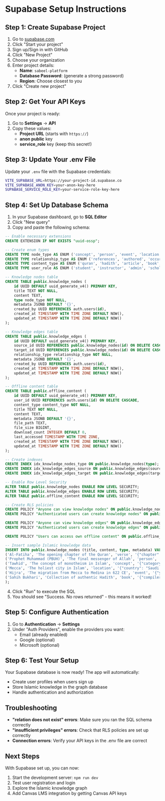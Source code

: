 # Supabase Setup Instructions

## Step 1: Create Supabase Project

1. Go to [supabase.com](https://supabase.com)
2. Click "Start your project"
3. Sign up/Sign in with GitHub
4. Click "New Project"
5. Choose your organization
6. Enter project details:
   - **Name**: `sabeel-platform`
   - **Database Password**: (generate a strong password)
   - **Region**: Choose closest to you
7. Click "Create new project"

## Step 2: Get Your API Keys

Once your project is ready:

1. Go to **Settings** → **API**
2. Copy these values:
   - **Project URL** (starts with `https://`)
   - **anon public** key
   - **service_role** key (keep this secret!)

## Step 3: Update Your .env File

Update your `.env` file with the Supabase credentials:

```bash
VITE_SUPABASE_URL=https://your-project-id.supabase.co
VITE_SUPABASE_ANON_KEY=your-anon-key-here
SUPABASE_SERVICE_ROLE_KEY=your-service-role-key-here
```

## Step 4: Set Up Database Schema

1. In your Supabase dashboard, go to **SQL Editor**
2. Click "New query"
3. Copy and paste the following schema:

```sql
-- Enable necessary extensions
CREATE EXTENSION IF NOT EXISTS "uuid-ossp";

-- Create enum types
CREATE TYPE node_type AS ENUM ('concept', 'person', 'event', 'location', 'book', 'hadith', 'verse');
CREATE TYPE relationship_type AS ENUM ('references', 'authored', 'occurred_at', 'related_to', 'part_of', 'cites');
CREATE TYPE content_type AS ENUM ('quran', 'hadith', 'article', 'book', 'video', 'audio');
CREATE TYPE user_role AS ENUM ('student', 'instructor', 'admin', 'scholar');

-- Knowledge nodes table
CREATE TABLE public.knowledge_nodes (
    id UUID DEFAULT uuid_generate_v4() PRIMARY KEY,
    title TEXT NOT NULL,
    content TEXT,
    type node_type NOT NULL,
    metadata JSONB DEFAULT '{}',
    created_by UUID REFERENCES auth.users(id),
    created_at TIMESTAMP WITH TIME ZONE DEFAULT NOW(),
    updated_at TIMESTAMP WITH TIME ZONE DEFAULT NOW()
);

-- Knowledge edges table
CREATE TABLE public.knowledge_edges (
    id UUID DEFAULT uuid_generate_v4() PRIMARY KEY,
    source_id UUID REFERENCES public.knowledge_nodes(id) ON DELETE CASCADE,
    target_id UUID REFERENCES public.knowledge_nodes(id) ON DELETE CASCADE,
    relationship_type relationship_type NOT NULL,
    metadata JSONB DEFAULT '{}',
    created_by UUID REFERENCES auth.users(id),
    created_at TIMESTAMP WITH TIME ZONE DEFAULT NOW(),
    updated_at TIMESTAMP WITH TIME ZONE DEFAULT NOW()
);

-- Offline content table
CREATE TABLE public.offline_content (
    id UUID DEFAULT uuid_generate_v4() PRIMARY KEY,
    user_id UUID REFERENCES auth.users(id) ON DELETE CASCADE,
    content_type content_type NOT NULL,
    title TEXT NOT NULL,
    content TEXT,
    metadata JSONB DEFAULT '{}',
    file_path TEXT,
    file_size BIGINT,
    download_count INTEGER DEFAULT 0,
    last_accessed TIMESTAMP WITH TIME ZONE,
    created_at TIMESTAMP WITH TIME ZONE DEFAULT NOW(),
    updated_at TIMESTAMP WITH TIME ZONE DEFAULT NOW()
);

-- Create indexes
CREATE INDEX idx_knowledge_nodes_type ON public.knowledge_nodes(type);
CREATE INDEX idx_knowledge_edges_source ON public.knowledge_edges(source_id);
CREATE INDEX idx_knowledge_edges_target ON public.knowledge_edges(target_id);

-- Enable Row Level Security
ALTER TABLE public.knowledge_nodes ENABLE ROW LEVEL SECURITY;
ALTER TABLE public.knowledge_edges ENABLE ROW LEVEL SECURITY;
ALTER TABLE public.offline_content ENABLE ROW LEVEL SECURITY;

-- Create RLS policies
CREATE POLICY "Anyone can view knowledge nodes" ON public.knowledge_nodes FOR SELECT USING (true);
CREATE POLICY "Authenticated users can create knowledge nodes" ON public.knowledge_nodes FOR INSERT WITH CHECK (auth.role() = 'authenticated');

CREATE POLICY "Anyone can view knowledge edges" ON public.knowledge_edges FOR SELECT USING (true);
CREATE POLICY "Authenticated users can create knowledge edges" ON public.knowledge_edges FOR INSERT WITH CHECK (auth.role() = 'authenticated');

CREATE POLICY "Users can access own offline content" ON public.offline_content FOR ALL USING (auth.uid() = user_id);

-- Insert sample Islamic knowledge data
INSERT INTO public.knowledge_nodes (title, content, type, metadata) VALUES
('Al-Fatiha', 'The opening chapter of the Quran', 'verse', '{"chapter": 1, "verses": 7}'),
('Prophet Muhammad (PBUH)', 'The final messenger of Allah', 'person', '{"birth_year": 570, "birth_place": "Mecca"}'),
('Tawhid', 'The concept of monotheism in Islam', 'concept', '{"category": "theology"}'),
('Mecca', 'The holiest city in Islam', 'location', '{"country": "Saudi Arabia"}'),
('Hijra', 'The migration from Mecca to Medina in 622 CE', 'event', '{"year": 622}'),
('Sahih Bukhari', 'Collection of authentic Hadith', 'book', '{"compiler": "Imam Bukhari"}'
);
```

4. Click "Run" to execute the SQL
5. You should see "Success. No rows returned" - this means it worked!

## Step 5: Configure Authentication

1. Go to **Authentication** → **Settings**
2. Under "Auth Providers", enable the providers you want:
   - Email (already enabled)
   - Google (optional)
   - Microsoft (optional)

## Step 6: Test Your Setup

Your Supabase database is now ready! The app will automatically:
- Create user profiles when users sign up
- Store Islamic knowledge in the graph database
- Handle authentication and authorization

## Troubleshooting

- **"relation does not exist" errors**: Make sure you ran the SQL schema correctly
- **"insufficient privileges" errors**: Check that RLS policies are set up correctly
- **Connection errors**: Verify your API keys in the .env file are correct

## Next Steps

With Supabase set up, you can now:
1. Start the development server: `npm run dev`
2. Test user registration and login
3. Explore the Islamic knowledge graph
4. Add Canvas LMS integration by getting Canvas API keys 